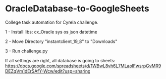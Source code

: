 # OracleDatabase-to-GoogleSheets
College task automation for Cyrela challenge.

1 - Install libs:
    cx_Oracle
    sys
    os
    json
    datetime
    
2 - Move Directory "instantclient_19_8" to "Downloads"

3 - Run challenge.py


If all settings are right, all database is going to sheets: https://docs.google.com/spreadsheets/d/1WBwL8vh6L7MLaolFwsrpGvMR9DEZqVm1dErSAfY-Wcw/edit?usp=sharing
